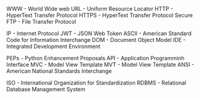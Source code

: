 WWW - World Wide web
URL - Uniform Resource Locator
HTTP - HyperText Transfer Protocol
HTTPS - HyperText Transfer Protocol Secure
FTP - File Transfer Protocol

IP - Internet Protocol
JWT - JSON Web Token
ASCII - American Standard Code for Information Interchange
DOM - Document Object Model
IDE - Integrated Development Environment

PEPs - Python Enhancement Proposals
API - Application Programminh Interface
MVC - Model View Template
MVT - Model View Template
ANSI - American National Standards Interchange

ISO - International Organization for Standardization
RDBMS - Relational Database Management System
